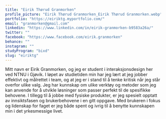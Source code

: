```yaml
---
title: "Eirik Thørud Granmorken"
profile_picture: "Eirik Thørud Granmorken_Eirik Thørud Granmorken.webp"
portfolio: "https://eiriktg.myportfolio.com/"
email: "granmorken@gmail.com"
linkedin: "https://www.linkedin.com/in/eirik-granmorken-b9583a26a/"
twitter: ""
facebook: "https://www.facebook.com/eirik.granmorken"
behance: ""
instagram: ""
studyProgram: "bixd"
slug: "eiriktg"
---
```


Mitt navn er Eirik Granmorken, og jeg er student i interaksjonsdesign her ved NTNU i Gjøvik. I løpet av studietiden min har jeg lært at jeg jobber effektivt og målrettet i team, og at jeg er i stand til å tenke kritisk når jeg står overfor ulike valg. Jeg har kunnskap om ulike verktøy og metoder som jeg kan anvende for å utvikle løsninger som passer perfekt til de spesifikke behovene. I tillegg til å jobbe med fysiske produkter, er jeg spesielt opptatt av innsiktsfasen og brukerbehovene i en gitt oppgave. 
Med brukeren i fokus og lidenskap for faget er jeg både spent og ivrig til å benytte kunnskapen min i det yrkesmessige livet.
